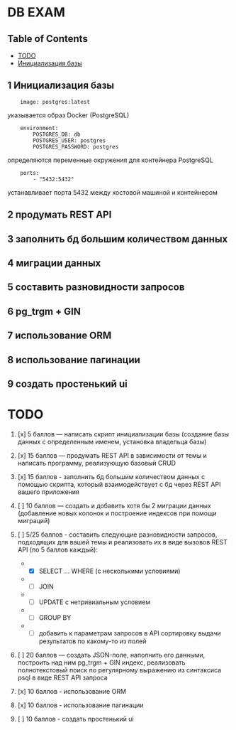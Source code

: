 # DB EXAM

## Table of Contents

- [TODO](#todo)
-  [Инициализация базы](#1-инициализация-базы)


## 1 Инициализация базы
```
	image: postgres:latest
```
указывается образ Docker (PostgreSQL)

```
	environment:
		POSTGRES_DB: db
		POSTGRES_USER: postgres
		POSTGRES_PASSWORD: postgres
```
определяются переменные окружения для контейнера PostgreSQL

```
	ports:
		- "5432:5432" 
```  
устанавливает порта 5432 между хостовой машиной и контейнером

## 2 продумать REST API

## 3 заполнить бд большим количеством данных

## 4 миграции данных

## 5 составить разновидности запросов

## 6 pg_trgm + GIN

## 7 использование ORM

## 8 использование пагинации

## 9 создать простенький ui


# TODO

1. [x] 5 баллов — написать скрипт инициализации базы (создание базы данных с определенным именем, установка владельца базы)

2. [x] 15 баллов — продумать REST API в зависимости от темы и написать программу, реализующую базовый CRUD

3. [x] 15 баллов - заполнить бд большим количеством данных с помощью скрипта, который взаимодействует с бд через REST API вашего приложения

4. [ ] 10 баллов — создать и добавить хотя бы 2 миграции данных (добавление новых колонок и построение индексов при помощи миграций)

5. [ ] 5/25 баллов - составить следующие разновидности запросов, подходящих для вашей темы и реализовать их в виде вызовов REST API (по 5 баллов каждый):
	- - [x] SELECT ... WHERE (с несколькими условиями)
	- - [ ] JOIN
	- - [ ] UPDATE с нетривиальным условием
	- - [ ] GROUP BY
	- - [ ] добавить к параметрам запросов в API сортировку выдачи результатов по какому-то из полей

6. [ ] 20 баллов — создать JSON-поле, наполнить его данными, построить над ним pg_trgm + GIN индекс, реализовать полнотекстовый поиск по регулярному выражению из синтаксиса psql в виде REST API запроса

7. [x] 10 баллов - использование ORM

8. [x] 10 баллов - использование пагинации

9. [ ] 10 баллов - создать простенький ui
